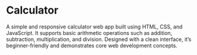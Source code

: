 # Calculator
A simple and responsive calculator web app built using HTML, CSS, and JavaScript. It supports basic arithmetic operations such as addition, subtraction, multiplication, and division. Designed with a clean interface, it’s beginner-friendly and demonstrates core web development concepts.

